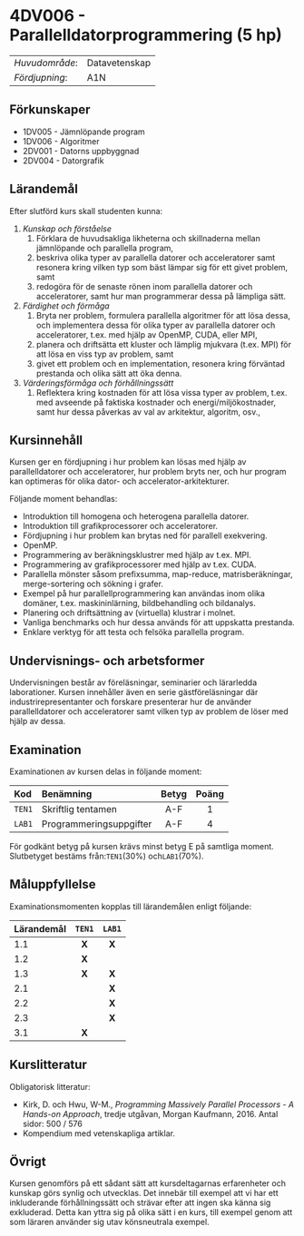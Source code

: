 # 4DV006 - Parallelldatorprogrammering (5 hp)

|     |     |
| --- | --- | 
| *Huvudområde*: | Datavetenskap | 
| *Fördjupning*: | A1N | 

## Förkunskaper

- 1DV005 - Jämnlöpande program
- 1DV006 - Algoritmer
- 2DV001 - Datorns uppbyggnad
- 2DV004 - Datorgrafik

## Lärandemål

Efter slutförd kurs skall studenten kunna:

1. *Kunskap och förståelse*
    1. Förklara de huvudsakliga likheterna och skillnaderna mellan jämnlöpande och parallella program, 
    2. beskriva olika typer av parallella datorer och acceleratorer samt resonera kring vilken typ som bäst lämpar sig för ett givet problem, samt
    3. redogöra för de senaste rönen inom parallella datorer och acceleratorer, samt hur man programmerar dessa på lämpliga sätt.
2. *Färdighet och förmåga*
    1. Bryta ner problem, formulera parallella algoritmer för att lösa dessa, och implementera dessa för olika typer av parallella datorer och acceleratorer, t.ex. med hjälp av OpenMP, CUDA, eller MPI, 
    2. planera och driftsätta ett kluster och lämplig mjukvara (t.ex. MPI) för att lösa en viss typ av problem, samt
    3. givet ett problem och en implementation, resonera kring förväntad prestanda och olika sätt att öka denna.
3. *Värderingsförmåga och förhållningssätt*
    1. Reflektera kring kostnaden för att lösa vissa typer av problem, t.ex. med avseende på faktiska kostnader och energi/miljökostnader, samt hur dessa påverkas av val av arkitektur, algoritm, osv.,

## Kursinnehåll

Kursen ger en fördjupning i hur problem kan lösas med hjälp av parallelldatorer och acceleratorer, hur problem bryts ner, och hur program kan optimeras för olika dator- och accelerator-arkitekturer. 

Följande moment behandlas:

- Introduktion till homogena och heterogena parallella datorer.
- Introduktion till grafikprocessorer och acceleratorer.
- Fördjupning i hur problem kan brytas ned för parallell exekvering.
- OpenMP.
- Programmering av beräkningsklustrer med hjälp av t.ex. MPI.
- Programmering av grafikprocessorer med hjälp av t.ex. CUDA.
- Parallella mönster såsom prefixsumma, map-reduce, matrisberäkningar, merge-sortering och sökning i grafer.
- Exempel på hur parallellprogrammering kan användas inom olika domäner, t.ex. maskininlärning, bildbehandling och bildanalys.
- Planering och driftsättning av (virtuella) klustrar i molnet.
- Vanliga benchmarks och hur dessa används för att uppskatta prestanda.
- Enklare verktyg för att testa och felsöka parallella program.

## Undervisnings- och arbetsformer

Undervisningen består av föreläsningar, seminarier och lärarledda laborationer. Kursen innehåller även en serie gästföreläsningar där industrirepresentanter och forskare presenterar hur de använder parallelldatorer och acceleratorer samt vilken typ av problem de löser med hjälp av dessa.

## Examination

Examinationen av kursen delas in följande moment:

| Kod  | Benämning             | Betyg | Poäng |  
| :--- | :-------------------- | :---: | :---: |  
|`TEN1`| Skriftlig tentamen    | A-F   | 1     |  
|`LAB1`| Programmeringsuppgifter | A-F   | 4     |  

För godkänt betyg på kursen krävs minst betyg E på samtliga moment. Slutbetyget bestäms från:`TEN1`(30%) och`LAB1`(70%).

## Måluppfyllelse

Examinationsmomenten kopplas till lärandemålen enligt följande:

| Lärandemål |`TEN1` |`LAB1` |
| :--------- | :---: | :---: |
| 1.1        | **X** | **X** |
| 1.2        | **X** |       |
| 1.3        | **X** | **X** |
| 2.1        |       | **X** |
| 2.2        |       | **X** |
| 2.3        |       | **X** |
| 3.1        | **X** |       |

## Kurslitteratur

Obligatorisk litteratur:

- Kirk, D. och Hwu, W-M., *Programming Massively Parallel Processors - A Hands-on Approach*, tredje utgåvan, Morgan Kaufmann, 2016. Antal sidor: 500 / 576
- Kompendium med vetenskapliga artiklar.

## Övrigt

Kursen genomförs på ett sådant sätt att kursdeltagarnas erfarenheter och kunskap görs synlig och utvecklas. Det innebär till exempel att vi har ett inkluderande förhållningssätt och strävar efter att ingen ska känna sig exkluderad. Detta kan yttra sig på olika sätt i en kurs, till exempel genom att som läraren använder sig utav könsneutrala exempel.
